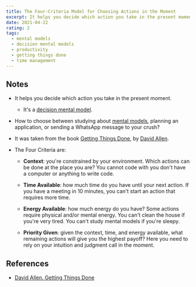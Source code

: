 ```yaml
---
title: The Four-Criteria Model for Choosing Actions in the Moment
excerpt: It helps you decide which action you take in the present moment.
date: 2021-04-22
rating: 2
tags:
  - mental models
  - decision mental models
  - productivity
  - getting things done
  - time management
---
```


## Notes

- It helps you decide which action you take in the present moment.

  - It's a [decision mental model](/zettelkasten/decision-mental-models).

- How to choose between studying about [mental models](/zettelkasten/mental-models), planning an application, or sending a WhatsApp message to your crush?

- It was taken from the book [Getting Things Done](/books/getting-things-done), by [David Allen](/zettelkasten/david-allen).

- The Four Criteria are:

  - **Context**: you're constrained by your environment. Which actions can be done at the place you are? You cannot code with you don't have a computer or anything to write code.

  - **Time Available**: how much time do you have until your next action. If you have a meeting in 10 minutes, you can't start an action that requires more time.

  - **Energy Available**: how much energy do you have? Some actions require physical and/or mental energy. You can't clean the house if you're very tired. You can't study mental models if you're sleepy.

  - **Priority Given**: given the context, time, and energy available, what remaining actions will give you the highest payoff? Here you need to rely on your intuition and judgment call in the moment.

## References

- [David Allen. Getting Things Done](/books/getting-things-done)

